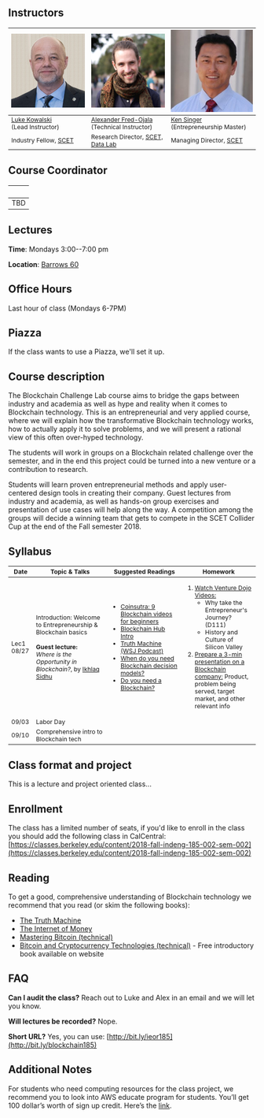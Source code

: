 ## Instructors

<table style="table-layout: fixed; font-size: 88%;">
  <thead>
    <tr>
      <th style="width: 20%;"><img src="assets/imgs/luke.jpeg" alt="Luke Kowalski"></th>
      <th style="width: 20%;"><img src="assets/imgs/alex.jpg" alt="Alexander Fred-Ojala"></th>
      <th style="width: 20%;"><img src="assets/imgs/ken.jpeg" alt="Ken Singer"></th>
    </tr>
  </thead>
  <tbody>
    <tr>
      <td><a href="https://www.linkedin.com/in/lukekowalski/">Luke Kowalski</a> <br>(Lead Instructor)</td>
      <td><a href="https://alex.fo/">Alexander Fred-Ojala</a> <br>(Technical Instructor)</td>
      <td><a href="https://www.linkedin.com/in/kensinger">Ken Singer</a> <br>(Entrepreneurship Master)</td>
    </tr>
    <tr>
      <td>Industry Fellow, <a href="https://scet.berkeley.edu/">SCET</a></td>
      <td>Research Director, <a href="http://scet.berkeley.edu/data-lab">SCET, Data Lab</a></td>
      <td>Managing Director, <a href="https://scet.berkeley.edu/">SCET</a></td>
    </tr>
  </tbody>
</table>

## Course Coordinator

| ![]() |
| --- |
| TBD |

## Lectures

**Time**: Mondays 3:00--7:00 pm

**Location**: [Barrows 60](http://www.berkeley.edu/map/?barrows)

## Office Hours

Last hour of class (Mondays 6-7PM)

## Piazza

If the class wants to use a Piazza, we'll set it up.


## Course description
The Blockchain Challenge Lab course aims to bridge the gaps between industry and academia as well as hype and reality when it comes to Blockchain technology. This is an entrepreneurial and very applied course, where we will explain how the transformative Blockchain technology works, how to actually apply it to solve problems, and we will present a rational view of this often over-hyped technology. 

The students will work in groups on a Blockchain related challenge over the semester, and in the end this project could be turned into a new venture or a contribution to research.

Students will learn proven entrepreneurial methods and apply user-centered design tools in creating their company. Guest lectures from industry and academia, as well as hands-on group exercises and presentation of use cases will help along the way. A competition among the groups will decide a winning team that gets to compete in the SCET Collider Cup at the end of the Fall semester 2018.

## Syllabus


<table style="table-layout: fixed; font-size: 88%;">
  <thead>
    <tr>
      <th style="width: 10%;">Date</th>
      <th style="width: 30%;">Topic & Talks</th>
      <th style="width: 30%;">Suggested Readings</th>
      <th style="width: 30%;">Homework</th>
    </tr>
  </thead>
  <tbody>  
    <tr>
      <td>Lec1 08/27</td>
      <td>Introduction: Welcome to Entrepreneurship & Blockchain basics <br><br>
        <b>Guest lecture:</b><br><i>Where is the Opportunity in Blockchain?</i>, by <a href='https://www.linkedin.com/in/ikhlaq/'>Ikhlaq Sidhu</a></td>
      <td>
        <ul>
        <li><a href='https://coinsutra.com/blockchain-videos-for-beginners/'>Coinsutra: 9 Blockchain videos for beginners</a></li>
          <li><a href='https://blockchainhub.net/blockchain-intro/'>Blockchain Hub Intro</a></li>
        <li><a href='https://blogs.wsj.com/cio/2018/05/02/podcast-blockchain-as-lie-detector/'>Truth Machine (WSJ Podcast)</a></li>
        <li><a href='https://medium.com/@sbmeunier/when-do-you-need-blockchain-decision-models-a5c40e7c9ba1'>When do you need Blockchain decision models?</a></li>
        <li><a href='https://davidgerard.co.uk/blockchain/2018/02/10/do-you-need-a-blockchain-probably-less-than-wust-and-gervais-think-you-do/'>Do you need a Blockchain?</a></li>
          </ul>
      </td>
      <td>
      <ol>
        <li><u>Watch Venture Dojo Videos:</u>
          <ul>
            <li>Why take the Entrepreneur's Journey? (D111)</li>
            <li>History and Culture of Silicon Valley </li>
          </ul>
        </li>
        <li><u>Prepare a 3-min presentation on a Blockchain company:</u> Product, problem being served, target market, and other relevant info</li>
        </ol>
      </td>
    </tr>
    <tr>
      <td>09/03</td>
      <td>Labor Day</td>
      <td></td>
      <td></td>
    </tr>
    <tr>
      <td>09/10</td>
      <td>Comprehensive intro to Blockchain tech</td>
      <td></td>
      <td></td>
    </tr>
  </tbody>
</table>



## Class format and project
This is a lecture and project oriented class...

## Enrollment

The class has a limited number of seats, if you'd like to enroll in the class you should add the following class in CalCentral: [https://classes.berkeley.edu/content/2018-fall-indeng-185-002-sem-002](https://classes.berkeley.edu/content/2018-fall-indeng-185-002-sem-002)

## Reading

To get a good, comprehensive understanding of Blockchain technology we recommend that you read (or skim the following books):

* [The Truth Machine](https://www.amazon.com/Truth-Machine-Blockchain-Future-Everything/dp/B07B4MLBW8/ref=sr_1_1?ie=UTF8&qid=1533811586&sr=8-1&keywords=truth+machine)
* [The Internet of Money](https://www.amazon.com/The-Internet-of-Money/dp/B071KX8WP8/ref=sr_1_5?ie=UTF8&qid=1533811605&sr=1-5&keywords=mastering+bitcoin)
* [Mastering Bitcoin (technical)](https://www.amazon.com/Mastering-Bitcoin-Programming-Open-Blockchain/dp/1491954388/ref=sr_1_4?s=books&ie=UTF8&qid=1533811605&sr=1-4&keywords=mastering+bitcoin)
* [Bitcoin and Cryptocurrency Technologies (technical)](http://bitcoinbook.cs.princeton.edu/) - Free introductory book available on website


## FAQ

**Can I audit the class?**
Reach out to Luke and Alex in an email and we will let you know.

**Will lectures be recorded?**
Nope.

**Short URL?**
Yes, you can use: [http://bit.ly/ieor185](http://bit.ly/blockchain185)


## Additional Notes
For students who need computing resources for the class project, we recommend you to look into AWS educate program for students. You’ll get 100 dollar’s worth of sign up credit. Here’s the [link](https://aws.amazon.com/education/awseducate/apply/).

